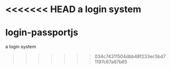 <<<<<<< HEAD
a login system
=======
# login-passportjs
a login system
>>>>>>> 034c74311504dbb48f233ec5bd71197c67a87b65
